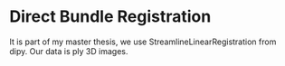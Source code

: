 # Direct Bundle Registration
It is part of my master thesis, we use StreamlineLinearRegistration from dipy. Our data is ply 3D images.
